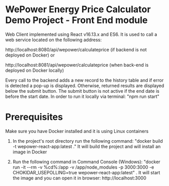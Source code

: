 # WePower Energy Price Calculator Demo Project - Front End module
Web Client implemented using React v16.13.x and ES6. It is used to call a web service located on the following address:

http://localhost:8080/api/wepower/calculateprice (if backend is not deployed on Docker)  or

http://localhost:8081/api/wepower/calculateprice  (when back-end is deployed on Docker locally)

Every call to the backend adds a new record to the history table and if error is detected a pop-up is displayed.
Otherwise, returned results are displayed below the submit button.
The submit button is not active if the end date is before the start date.
In order to run it locally via terminal:  "npm run start"

# Prerequisites
Make sure you have Docker installed and it is using Linux containers

1. In the project's root directory run the following command:
"docker build -t wepower-react-app:latest ."
It will build the project and will install an image in Docker

2. Run the following command in Command Console (Windows):
"docker run -it --rm -v %cd%:/app -v /app/node_modules -p 3000:3000 -e CHOKIDAR_USEPOLLING=true wepower-react-app:latest" . 
It will start the image and you can open it in browser: http://localhost:3000




